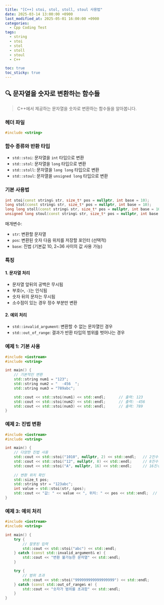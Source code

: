 ```yaml
---
title: "[C++] stoi, stol, stoll, stoul 사용법"
date: 2025-03-14 13:00:00 +0900
last_modified_at: 2025-05-01 16:00:00 +0900
categories:
  - Cpp Coding Test
tags:
  - string
  - stoi
  - stol
  - stoll
  - stoul
  - C++

toc: true
toc_sticky: true
---
```


## 🔍 문자열을 숫자로 변환하는 함수들

> C++에서 제공하는 문자열을 숫자로 변환하는 함수들을 알아봅니다.

### 헤더 파일

```cpp
#include <string>
```

### 함수 종류와 반환 타입

- `std::stoi`: 문자열을 `int` 타입으로 변환
- `std::stol`: 문자열을 `long` 타입으로 변환
- `std::stoll`: 문자열을 `long long` 타입으로 변환
- `std::stoul`: 문자열을 `unsigned long` 타입으로 변환

### 기본 사용법

```cpp
int stoi(const string& str, size_t* pos = nullptr, int base = 10);
long stol(const string& str, size_t* pos = nullptr, int base = 10);
long long stoll(const string& str, size_t* pos = nullptr, int base = 10);
unsigned long stoul(const string& str, size_t* pos = nullptr, int base = 10);
```

매개변수:
- `str`: 변환할 문자열
- `pos`: 변환된 숫자 다음 위치를 저장할 포인터 (선택적)
- `base`: 진법 (기본값 10, 2~36 사이의 값 사용 가능)

### 특징

#### 1. 문자열 처리
- 문자열 앞뒤의 공백은 무시됨
- 부호(`+`, `-`)는 인식됨
- 숫자 뒤의 문자는 무시됨
- 소수점이 있는 경우 정수 부분만 변환

#### 2. 예외 처리
- `std::invalid_argument`: 변환할 수 없는 문자열인 경우
- `std::out_of_range`: 결과가 반환 타입의 범위를 벗어나는 경우

### 예제 1: 기본 사용

```cpp
#include <iostream>
#include <string>

int main() {
    // 기본적인 변환
    std::string num1 = "123";
    std::string num2 = "  -456  ";
    std::string num3 = "789abc";

    std::cout << std::stoi(num1) << std::endl;      // 출력: 123
    std::cout << std::stoi(num2) << std::endl;      // 출력: -456
    std::cout << std::stoi(num3) << std::endl;      // 출력: 789
}
```

### 예제 2: 진법 변환

```cpp
#include <iostream>
#include <string>

int main() {
    // 다양한 진법 사용
    std::cout << std::stoi("1010", nullptr, 2) << std::endl;   // 2진수: 10
    std::cout << std::stoi("12", nullptr, 8) << std::endl;     // 8진수: 10
    std::cout << std::stoi("A", nullptr, 16) << std::endl;     // 16진수: 10
    
    // 변환 위치 확인
    std::size_t pos;
    std::string str = "123abc";
    int value = std::stoi(str, &pos);
    std::cout << "값: " << value << ", 위치: " << pos << std::endl;  // 값: 123, 위치: 3
}
```

### 예제 3: 예외 처리

```cpp
#include <iostream>
#include <string>

int main() {
    try {
        // 잘못된 입력
        std::cout << std::stoi("abc") << std::endl;
    } catch (const std::invalid_argument& e) {
        std::cout << "변환 불가능한 문자열" << std::endl;
    }

    try {
        // 범위 초과
        std::cout << std::stoi("999999999999999999") << std::endl;
    } catch (const std::out_of_range& e) {
        std::cout << "숫자가 범위를 초과함" << std::endl;
    }
}
```
